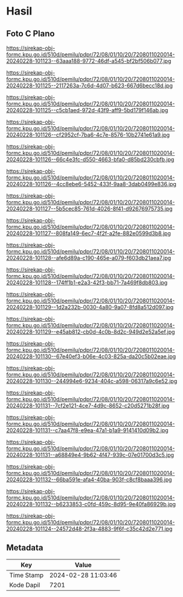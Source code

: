# Hasil

## Foto C Plano

https://sirekap-obj-formc.kpu.go.id/510d/pemilu/pdpr/72/08/01/10/20/7208011020014-20240228-101123--63aaa188-9772-46df-a545-bf2bf506b077.jpg

https://sirekap-obj-formc.kpu.go.id/510d/pemilu/pdpr/72/08/01/10/20/7208011020014-20240228-101125--2117263a-7c6d-4d07-b623-667d6becc18d.jpg

https://sirekap-obj-formc.kpu.go.id/510d/pemilu/pdpr/72/08/01/10/20/7208011020014-20240228-101125--c5cb1aed-972d-43f9-aff9-5bd179f146ab.jpg

https://sirekap-obj-formc.kpu.go.id/510d/pemilu/pdpr/72/08/01/10/20/7208011020014-20240228-101126--cf2952cf-7ba6-4c7e-8576-10b2741e61a9.jpg

https://sirekap-obj-formc.kpu.go.id/510d/pemilu/pdpr/72/08/01/10/20/7208011020014-20240228-101126--66c4e3fc-d550-4663-bfa0-d85bd230cbfb.jpg

https://sirekap-obj-formc.kpu.go.id/510d/pemilu/pdpr/72/08/01/10/20/7208011020014-20240228-101126--4cc8ebe6-5452-433f-9aa8-3dab0499e836.jpg

https://sirekap-obj-formc.kpu.go.id/510d/pemilu/pdpr/72/08/01/10/20/7208011020014-20240228-101127--5b5cec85-761d-4026-8f41-d92676975735.jpg

https://sirekap-obj-formc.kpu.go.id/510d/pemilu/pdpr/72/08/01/10/20/7208011020014-20240228-101127--808fa149-6ec7-4f2f-a2fe-882e0599d3b8.jpg

https://sirekap-obj-formc.kpu.go.id/510d/pemilu/pdpr/72/08/01/10/20/7208011020014-20240228-101128--afe6d89a-c190-465e-a079-f603db21aea7.jpg

https://sirekap-obj-formc.kpu.go.id/510d/pemilu/pdpr/72/08/01/10/20/7208011020014-20240228-101128--174ff1b1-e2a3-42f3-bb71-7a469f8db803.jpg

https://sirekap-obj-formc.kpu.go.id/510d/pemilu/pdpr/72/08/01/10/20/7208011020014-20240228-101129--1d2a232b-0030-4a80-9a07-8fd8a512d097.jpg

https://sirekap-obj-formc.kpu.go.id/510d/pemilu/pdpr/72/08/01/10/20/7208011020014-20240228-101129--e45ab812-cb0d-4c0b-8d2c-949d2e52a5ef.jpg

https://sirekap-obj-formc.kpu.go.id/510d/pemilu/pdpr/72/08/01/10/20/7208011020014-20240228-101130--67e40ef3-b06e-4c03-825a-da20c5b02eae.jpg

https://sirekap-obj-formc.kpu.go.id/510d/pemilu/pdpr/72/08/01/10/20/7208011020014-20240228-101130--244994e6-9234-404c-a598-06317a9c6e52.jpg

https://sirekap-obj-formc.kpu.go.id/510d/pemilu/pdpr/72/08/01/10/20/7208011020014-20240228-101131--7cf2e121-4ce7-4d9c-8652-c20d5271b28f.jpg

https://sirekap-obj-formc.kpu.go.id/510d/pemilu/pdpr/72/08/01/10/20/7208011020014-20240228-101131--c7aa47f8-e9ea-47a1-b1a9-9141410d09b2.jpg

https://sirekap-obj-formc.kpu.go.id/510d/pemilu/pdpr/72/08/01/10/20/7208011020014-20240228-101131--a68849e4-9b62-4f47-939c-07e01700d3c5.jpg

https://sirekap-obj-formc.kpu.go.id/510d/pemilu/pdpr/72/08/01/10/20/7208011020014-20240228-101132--66ba591e-afa4-40ba-903f-c8cf8baaa396.jpg

https://sirekap-obj-formc.kpu.go.id/510d/pemilu/pdpr/72/08/01/10/20/7208011020014-20240228-101132--b6233853-c0fd-459c-8d95-9e40fa86929b.jpg

https://sirekap-obj-formc.kpu.go.id/510d/pemilu/pdpr/72/08/01/10/20/7208011020014-20240228-101124--24572d48-2f3a-4883-9f6f-c35c42d2e771.jpg


## Metadata

| Key        | Value               |
| ---------- | ------------------- |
| Time Stamp | 2024-02-28 11:03:46 |
| Kode Dapil | 7201                |



